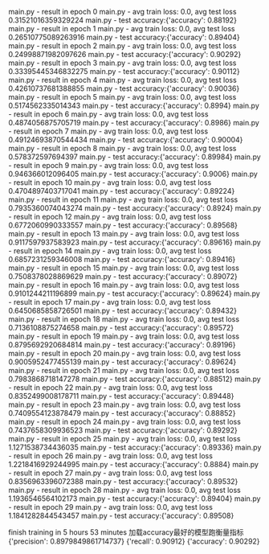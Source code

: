 main.py - result in epoch 0
main.py - avg train loss: 0.0, avg test loss 0.31521016359329224
main.py - test accuracy:{'accuracy': 0.88192}
main.py - result in epoch 1
main.py - avg train loss: 0.0, avg test loss 0.26510775089263916
main.py - test accuracy:{'accuracy': 0.89404}
main.py - result in epoch 2
main.py - avg train loss: 0.0, avg test loss 0.24998871982097626
main.py - test accuracy:{'accuracy': 0.90292}
main.py - result in epoch 3
main.py - avg train loss: 0.0, avg test loss 0.33395445346832275
main.py - test accuracy:{'accuracy': 0.90112}
main.py - result in epoch 4
main.py - avg train loss: 0.0, avg test loss 0.42610737681388855
main.py - test accuracy:{'accuracy': 0.90036}
main.py - result in epoch 5
main.py - avg train loss: 0.0, avg test loss 0.5174562335014343
main.py - test accuracy:{'accuracy': 0.8994}
main.py - result in epoch 6
main.py - avg train loss: 0.0, avg test loss 0.4874056875705719
main.py - test accuracy:{'accuracy': 0.8986}
main.py - result in epoch 7
main.py - avg train loss: 0.0, avg test loss 0.49124693870544434
main.py - test accuracy:{'accuracy': 0.90004}
main.py - result in epoch 8
main.py - avg train loss: 0.0, avg test loss 0.578372597694397
main.py - test accuracy:{'accuracy': 0.89984}
main.py - result in epoch 9
main.py - avg train loss: 0.0, avg test loss 0.946366012096405
main.py - test accuracy:{'accuracy': 0.9006}
main.py - result in epoch 10
main.py - avg train loss: 0.0, avg test loss 0.4704897403717041
main.py - test accuracy:{'accuracy': 0.89224}
main.py - result in epoch 11
main.py - avg train loss: 0.0, avg test loss 0.7935360074043274
main.py - test accuracy:{'accuracy': 0.8924}
main.py - result in epoch 12
main.py - avg train loss: 0.0, avg test loss 0.6772060990333557
main.py - test accuracy:{'accuracy': 0.89568}
main.py - result in epoch 13
main.py - avg train loss: 0.0, avg test loss 0.9117597937583923
main.py - test accuracy:{'accuracy': 0.89616}
main.py - result in epoch 14
main.py - avg train loss: 0.0, avg test loss 0.6857231259346008
main.py - test accuracy:{'accuracy': 0.89416}
main.py - result in epoch 15
main.py - avg train loss: 0.0, avg test loss 0.7508378028869629
main.py - test accuracy:{'accuracy': 0.89072}
main.py - result in epoch 16
main.py - avg train loss: 0.0, avg test loss 0.9101244211196899
main.py - test accuracy:{'accuracy': 0.89624}
main.py - result in epoch 17
main.py - avg train loss: 0.0, avg test loss 0.6450685858726501
main.py - test accuracy:{'accuracy': 0.89432}
main.py - result in epoch 18
main.py - avg train loss: 0.0, avg test loss 0.7136108875274658
main.py - test accuracy:{'accuracy': 0.89572}
main.py - result in epoch 19
main.py - avg train loss: 0.0, avg test loss 0.8795692920684814
main.py - test accuracy:{'accuracy': 0.89196}
main.py - result in epoch 20
main.py - avg train loss: 0.0, avg test loss 0.9005952477455139
main.py - test accuracy:{'accuracy': 0.89624}
main.py - result in epoch 21
main.py - avg train loss: 0.0, avg test loss 0.7983868718147278
main.py - test accuracy:{'accuracy': 0.88512}
main.py - result in epoch 22
main.py - avg train loss: 0.0, avg test loss 0.8352499008178711
main.py - test accuracy:{'accuracy': 0.89448}
main.py - result in epoch 23
main.py - avg train loss: 0.0, avg test loss 0.7409554123878479
main.py - test accuracy:{'accuracy': 0.88852}
main.py - result in epoch 24
main.py - avg train loss: 0.0, avg test loss 0.7437658309936523
main.py - test accuracy:{'accuracy': 0.89292}
main.py - result in epoch 25
main.py - avg train loss: 0.0, avg test loss 1.1271538734436035
main.py - test accuracy:{'accuracy': 0.89336}
main.py - result in epoch 26
main.py - avg train loss: 0.0, avg test loss 1.2218416929244995
main.py - test accuracy:{'accuracy': 0.8884}
main.py - result in epoch 27
main.py - avg train loss: 0.0, avg test loss 0.8356963396072388
main.py - test accuracy:{'accuracy': 0.89532}
main.py - result in epoch 28
main.py - avg train loss: 0.0, avg test loss 1.1936546564102173
main.py - test accuracy:{'accuracy': 0.89404}
main.py - result in epoch 29
main.py - avg train loss: 0.0, avg test loss 1.1841282844543457
main.py - test accuracy:{'accuracy': 0.89508}

finish training in 5 hours 53 minutes
加载accuracy最好的模型跑衡量指标
{'precision': 0.8979849861714737}
{'recall': 0.90912}
{'accuracy': 0.90292}